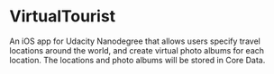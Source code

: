 # VirtualTourist
An iOS app for Udacity Nanodegree that allows users specify travel locations around the world, and create virtual photo albums for each location. The locations and photo albums will be stored in Core Data.
